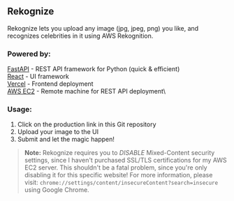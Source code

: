 ## Rekognize
Rekognize lets you upload any image (jpg, jpeg, png) you like, and recognizes celebrities in it using AWS Rekognition.

### Powered by:

[FastAPI](https://github.com/tiangolo/fastapi) - REST API framework
   for Python (quick & efficient)\
[React](https://github.com/facebook/react) - UI framework\
[Vercel](https://vercel.com/) - Frontend deployment\
[AWS EC2](https://aws.amazon.com/pm/ec2/) - Remote machine for REST API
   deployment\

### Usage:
 1. Click on the production link in this Git repository
 2. Upload your image to the UI
 3. Submit and let the magic happen!

> **Note:** Rekognize requires you to *DISABLE* Mixed-Content security settings, since I haven't purchased SSL/TLS certifications for my AWS EC2 server. This shouldn't be a fatal problem, since you're only disabling it for this specific website!
> For more information, please visit: `chrome://settings/content/insecureContent?search=insecure` using Google Chrome.
